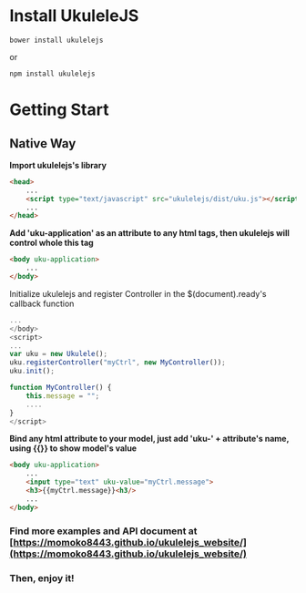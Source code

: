 # Install UkuleleJS
```
bower install ukulelejs
```
or
```
npm install ukulelejs
```

# Getting Start
## Native Way
**Import ukulelejs's library**
```html
<head>
	...
	<script type="text/javascript" src="ukulelejs/dist/uku.js"></script>
	...
</head>
```

**Add 'uku-application' as an attribute to any html tags, then ukulelejs will control whole this tag**

```html
<body uku-application>
	...
</body>
```
Initialize ukulelejs and register Controller in the $(document).ready's callback function
```javascript
...
</body>
<script>
...
var uku = new Ukulele();
uku.registerController("myCtrl", new MyController());
uku.init();

function MyController() {
	this.message = "";
	....
}
</script>
```
**Bind any html attribute to your model, just add 'uku-' + attribute's name, using {{}} to show model's value**
```html
<body uku-application>
	...
	<input type="text" uku-value="myCtrl.message">
	<h3>{{myCtrl.message}}<h3/>
	...
</body>
```

### Find more examples and API document at [https://momoko8443.github.io/ukulelejs_website/](https://momoko8443.github.io/ukulelejs_website/)


### Then, enjoy it!

